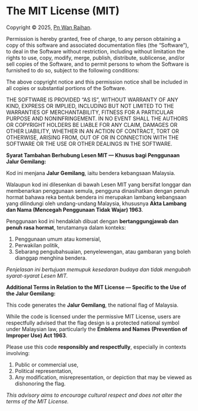 # The MIT License (MIT)

Copyright © 2025, [Pn Wan Raihan](https://wraihan.com).

Permission is hereby granted, free of charge, to any person obtaining a copy of this software and associated documentation files (the “Software”), to deal in the Software without restriction, including without limitation the rights to use, copy, modify, merge, publish, distribute, sublicense, and/or sell copies of the Software, and to permit persons to whom the Software is furnished to do so, subject to the following conditions:

The above copyright notice and this permission notice shall be included in all copies or substantial portions of the Software.

THE SOFTWARE IS PROVIDED “AS IS”, WITHOUT WARRANTY OF ANY KIND, EXPRESS OR IMPLIED, INCLUDING BUT NOT LIMITED TO THE WARRANTIES OF MERCHANTABILITY, FITNESS FOR A PARTICULAR PURPOSE AND NONINFRINGEMENT. IN NO EVENT SHALL THE AUTHORS OR COPYRIGHT HOLDERS BE LIABLE FOR ANY CLAIM, DAMAGES OR OTHER LIABILITY, WHETHER IN AN ACTION OF CONTRACT, TORT OR OTHERWISE, ARISING FROM, OUT OF OR IN CONNECTION WITH THE SOFTWARE OR THE USE OR OTHER DEALINGS IN THE SOFTWARE.


**Syarat Tambahan Berhubung Lesen MIT — Khusus bagi Penggunaan Jalur Gemilang:**

Kod ini menjana **Jalur Gemilang**, iaitu bendera kebangsaan Malaysia.

Walaupun kod ini dilesenkan di bawah Lesen MIT yang bersifat longgar dan membenarkan penggunaan semula, pengguna dinasihatkan dengan penuh hormat bahawa reka bentuk bendera ini merupakan lambang kebangsaan yang dilindungi oleh undang-undang Malaysia, khususnya **Akta Lambang dan Nama (Mencegah Penggunaan Tidak Wajar) 1963**.

Penggunaan kod ini hendaklah dibuat dengan **bertanggungjawab dan penuh rasa hormat**, terutamanya dalam konteks:

1. Penggunaan umum atau komersial,
2. Perwakilan politik,
3. Sebarang pengubahsuaian, penyelewengan, atau gambaran yang boleh dianggap menghina bendera.

*Penjelasan ini bertujuan memupuk kesedaran budaya dan tidak mengubah syarat-syarat Lesen MIT.*


**Additional Terms in Relation to the MIT License — Specific to the Use of the Jalur Gemilang:**

This code generates the **Jalur Gemilang**, the national flag of Malaysia.

While the code is licensed under the permissive MIT License, users are respectfully advised that the flag design is a protected national symbol under Malaysian law, particularly the **Emblems and Names (Prevention of Improper Use) Act 1963**.

Please use this code **responsibly and respectfully**, especially in contexts involving:

1. Public or commercial use,
2. Political representation,
3. Any modification, misrepresentation, or depiction that may be viewed as dishonoring the flag.

*This advisory aims to encourage cultural respect and does not alter the terms of the MIT License.*
